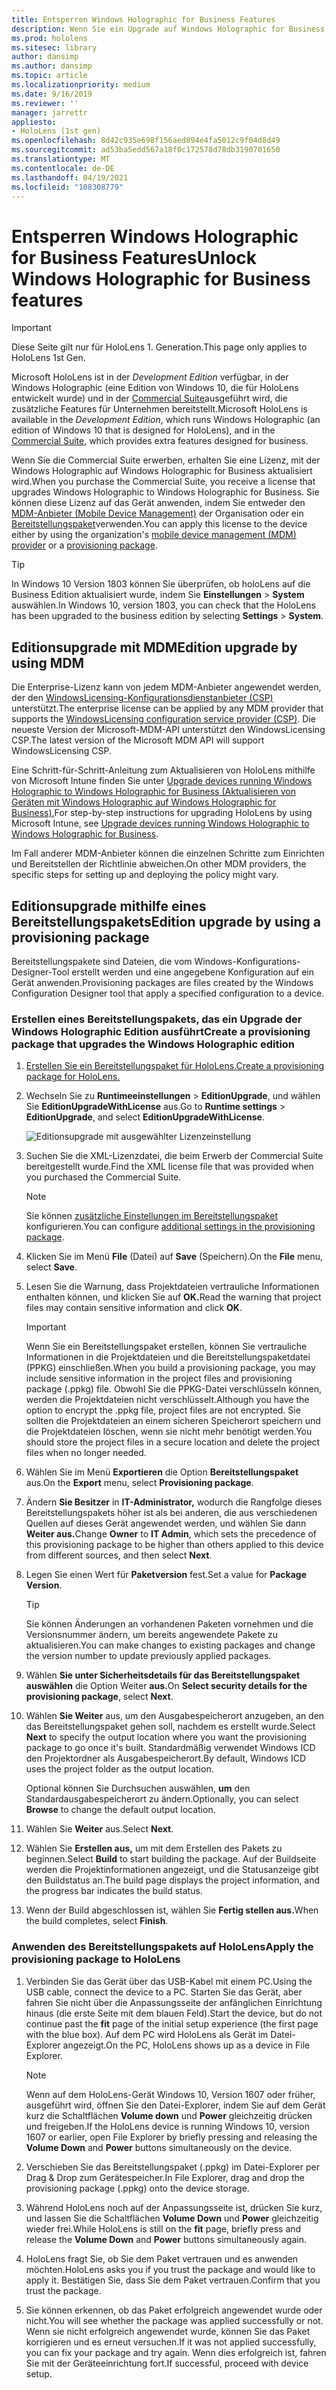 ```yaml
---
title: Entsperren Windows Holographic for Business Features
description: Wenn Sie ein Upgrade auf Windows Holographic for Business durchführen, bietet HoloLens zusätzliche Features, die für Unternehmen konzipiert sind.
ms.prod: hololens
ms.sitesec: library
author: dansimp
ms.author: dansimp
ms.topic: article
ms.localizationpriority: medium
ms.date: 9/16/2019
ms.reviewer: ''
manager: jarrettr
appliesto:
- HoloLens (1st gen)
ms.openlocfilehash: 8d42c935e698f156aed894e4fa5012c9f04d8d49
ms.sourcegitcommit: ad53ba5edd567a18f0c172578d78db3190701650
ms.translationtype: MT
ms.contentlocale: de-DE
ms.lasthandoff: 04/19/2021
ms.locfileid: "108308779"
---
```

# <a name="unlock-windows-holographic-for-business-features"></a><span data-ttu-id="3ac41-103">Entsperren Windows Holographic for Business Features</span><span class="sxs-lookup"><span data-stu-id="3ac41-103">Unlock Windows Holographic for Business features</span></span>

> [!IMPORTANT]
> <span data-ttu-id="3ac41-104">Diese Seite gilt nur für HoloLens 1. Generation.</span><span class="sxs-lookup"><span data-stu-id="3ac41-104">This page only applies to HoloLens 1st Gen.</span></span>

<span data-ttu-id="3ac41-105">Microsoft HoloLens ist in der *Development Edition* verfügbar, in der Windows Holographic (eine Edition von Windows 10, die für HoloLens entwickelt wurde) und in der [Commercial Suite](hololens-commercial-features.md)ausgeführt wird, die zusätzliche Features für Unternehmen bereitstellt.</span><span class="sxs-lookup"><span data-stu-id="3ac41-105">Microsoft HoloLens is available in the *Development Edition*, which runs Windows Holographic (an edition of Windows 10 that is designed for HoloLens), and in the [Commercial Suite](hololens-commercial-features.md), which provides extra features designed for business.</span></span>

<span data-ttu-id="3ac41-106">Wenn Sie die Commercial Suite erwerben, erhalten Sie eine Lizenz, mit der Windows Holographic auf Windows Holographic for Business aktualisiert wird.</span><span class="sxs-lookup"><span data-stu-id="3ac41-106">When you purchase the Commercial Suite, you receive a license that upgrades Windows Holographic to Windows Holographic for Business.</span></span> <span data-ttu-id="3ac41-107">Sie können diese Lizenz auf das Gerät anwenden, indem Sie entweder den [MDM-Anbieter (Mobile Device Management)](#edition-upgrade-by-using-mdm) der Organisation oder ein [Bereitstellungspaket](#edition-upgrade-by-using-a-provisioning-package)verwenden.</span><span class="sxs-lookup"><span data-stu-id="3ac41-107">You can apply this license to the device either by using the organization's [mobile device management (MDM) provider](#edition-upgrade-by-using-mdm) or a [provisioning package](#edition-upgrade-by-using-a-provisioning-package).</span></span>

> [!TIP]
> <span data-ttu-id="3ac41-108">In Windows 10 Version 1803 können Sie überprüfen, ob holoLens auf die Business Edition aktualisiert wurde, indem Sie **Einstellungen**  >  **System** auswählen.</span><span class="sxs-lookup"><span data-stu-id="3ac41-108">In Windows 10, version 1803, you can check that the HoloLens has been upgraded to the business edition by selecting **Settings** > **System**.</span></span>

## <a name="edition-upgrade-by-using-mdm"></a><span data-ttu-id="3ac41-109">Editionsupgrade mit MDM</span><span class="sxs-lookup"><span data-stu-id="3ac41-109">Edition upgrade by using MDM</span></span>

<span data-ttu-id="3ac41-110">Die Enterprise-Lizenz kann von jedem MDM-Anbieter angewendet werden, der den [WindowsLicensing-Konfigurationsdienstanbieter (CSP)](https://msdn.microsoft.com/library/windows/hardware/dn904983.aspx) unterstützt.</span><span class="sxs-lookup"><span data-stu-id="3ac41-110">The enterprise license can be applied by any MDM provider that supports the [WindowsLicensing configuration service provider (CSP)](https://msdn.microsoft.com/library/windows/hardware/dn904983.aspx).</span></span> <span data-ttu-id="3ac41-111">Die neueste Version der Microsoft-MDM-API unterstützt den WindowsLicensing CSP.</span><span class="sxs-lookup"><span data-stu-id="3ac41-111">The latest version of the Microsoft MDM API will support WindowsLicensing CSP.</span></span>

<span data-ttu-id="3ac41-112">Eine Schritt-für-Schritt-Anleitung zum Aktualisieren von HoloLens mithilfe von Microsoft Intune finden Sie unter [Upgrade devices running Windows Holographic to Windows Holographic for Business (Aktualisieren von Geräten mit Windows Holographic auf Windows Holographic for Business).](https://docs.microsoft.com/intune/holographic-upgrade)</span><span class="sxs-lookup"><span data-stu-id="3ac41-112">For step-by-step instructions for upgrading HoloLens by using Microsoft Intune, see [Upgrade devices running Windows Holographic to Windows Holographic for Business](https://docs.microsoft.com/intune/holographic-upgrade).</span></span>

 <span data-ttu-id="3ac41-113">Im Fall anderer MDM-Anbieter können die einzelnen Schritte zum Einrichten und Bereitstellen der Richtlinie abweichen.</span><span class="sxs-lookup"><span data-stu-id="3ac41-113">On other MDM providers, the specific steps for setting up and deploying the policy might vary.</span></span>

## <a name="edition-upgrade-by-using-a-provisioning-package"></a><span data-ttu-id="3ac41-114">Editionsupgrade mithilfe eines Bereitstellungspakets</span><span class="sxs-lookup"><span data-stu-id="3ac41-114">Edition upgrade by using a provisioning package</span></span>

<span data-ttu-id="3ac41-115">Bereitstellungspakete sind Dateien, die vom Windows-Konfigurations-Designer-Tool erstellt werden und eine angegebene Konfiguration auf ein Gerät anwenden.</span><span class="sxs-lookup"><span data-stu-id="3ac41-115">Provisioning packages are files created by the Windows Configuration Designer tool that apply a specified configuration to a device.</span></span>

### <a name="create-a-provisioning-package-that-upgrades-the-windows-holographic-edition"></a><span data-ttu-id="3ac41-116">Erstellen eines Bereitstellungspakets, das ein Upgrade der Windows Holographic Edition ausführt</span><span class="sxs-lookup"><span data-stu-id="3ac41-116">Create a provisioning package that upgrades the Windows Holographic edition</span></span>

1. [<span data-ttu-id="3ac41-117">Erstellen Sie ein Bereitstellungspaket für HoloLens.</span><span class="sxs-lookup"><span data-stu-id="3ac41-117">Create a provisioning package for HoloLens.</span></span>](hololens-provisioning.md)
1. <span data-ttu-id="3ac41-118">Wechseln Sie zu **Runtimeeinstellungen**  >  **EditionUpgrade**, und wählen Sie **EditionUpgradeWithLicense** aus.</span><span class="sxs-lookup"><span data-stu-id="3ac41-118">Go to **Runtime settings** > **EditionUpgrade**, and select **EditionUpgradeWithLicense**.</span></span>

    ![Editionsupgrade mit ausgewählter Lizenzeinstellung](images/icd1.png)

1. <span data-ttu-id="3ac41-120">Suchen Sie die XML-Lizenzdatei, die beim Erwerb der Commercial Suite bereitgestellt wurde.</span><span class="sxs-lookup"><span data-stu-id="3ac41-120">Find the XML license file that was provided when you purchased the Commercial Suite.</span></span>

    > [!NOTE]
    > <span data-ttu-id="3ac41-121">Sie können [zusätzliche Einstellungen im Bereitstellungspaket](hololens-provisioning.md) konfigurieren.</span><span class="sxs-lookup"><span data-stu-id="3ac41-121">You can configure [additional settings in the provisioning package](hololens-provisioning.md).</span></span>

1. <span data-ttu-id="3ac41-122">Klicken Sie im Menü **File** (Datei) auf **Save** (Speichern).</span><span class="sxs-lookup"><span data-stu-id="3ac41-122">On the **File** menu, select **Save**.</span></span> 

1. <span data-ttu-id="3ac41-123">Lesen Sie die Warnung, dass Projektdateien vertrauliche Informationen enthalten können, und klicken Sie auf **OK.**</span><span class="sxs-lookup"><span data-stu-id="3ac41-123">Read the warning that project files may contain sensitive information and click **OK**.</span></span>

    > [!IMPORTANT]
    > <span data-ttu-id="3ac41-124">Wenn Sie ein Bereitstellungspaket erstellen, können Sie vertrauliche Informationen in die Projektdateien und die Bereitstellungspaketdatei (PPKG) einschließen.</span><span class="sxs-lookup"><span data-stu-id="3ac41-124">When you build a provisioning package, you may include sensitive information in the project files and provisioning package (.ppkg) file.</span></span> <span data-ttu-id="3ac41-125">Obwohl Sie die PPKG-Datei verschlüsseln können, werden die Projektdateien nicht verschlüsselt.</span><span class="sxs-lookup"><span data-stu-id="3ac41-125">Although you have the option to encrypt the .ppkg file, project files are not encrypted.</span></span> <span data-ttu-id="3ac41-126">Sie sollten die Projektdateien an einem sicheren Speicherort speichern und die Projektdateien löschen, wenn sie nicht mehr benötigt werden.</span><span class="sxs-lookup"><span data-stu-id="3ac41-126">You should store the project files in a secure location and delete the project files when no longer needed.</span></span>

1. <span data-ttu-id="3ac41-127">Wählen Sie im Menü **Exportieren** die Option **Bereitstellungspaket** aus.</span><span class="sxs-lookup"><span data-stu-id="3ac41-127">On the **Export** menu, select **Provisioning package**.</span></span>

1. <span data-ttu-id="3ac41-128">Ändern **Sie Besitzer** in **IT-Administrator,** wodurch die Rangfolge dieses Bereitstellungspakets höher ist als bei anderen, die aus verschiedenen Quellen auf dieses Gerät angewendet werden, und wählen Sie dann **Weiter aus.**</span><span class="sxs-lookup"><span data-stu-id="3ac41-128">Change **Owner** to **IT Admin**, which sets the precedence of this provisioning package to be higher than others applied to this device from different sources, and then select **Next**.</span></span>

1. <span data-ttu-id="3ac41-129">Legen Sie einen Wert für **Paketversion** fest.</span><span class="sxs-lookup"><span data-stu-id="3ac41-129">Set a value for **Package Version**.</span></span>

    > [!TIP]
    > <span data-ttu-id="3ac41-130">Sie können Änderungen an vorhandenen Paketen vornehmen und die Versionsnummer ändern, um bereits angewendete Pakete zu aktualisieren.</span><span class="sxs-lookup"><span data-stu-id="3ac41-130">You can make changes to existing packages and change the version number to update previously applied packages.</span></span>

1. <span data-ttu-id="3ac41-131">Wählen **Sie unter Sicherheitsdetails für das Bereitstellungspaket auswählen** die Option Weiter **aus.**</span><span class="sxs-lookup"><span data-stu-id="3ac41-131">On **Select security details for the provisioning package**, select **Next**.</span></span>

1. <span data-ttu-id="3ac41-132">Wählen **Sie Weiter** aus, um den Ausgabespeicherort anzugeben, an den das Bereitstellungspaket gehen soll, nachdem es erstellt wurde.</span><span class="sxs-lookup"><span data-stu-id="3ac41-132">Select **Next** to specify the output location where you want the provisioning package to go once it's built.</span></span> <span data-ttu-id="3ac41-133">Standardmäßig verwendet Windows ICD den Projektordner als Ausgabespeicherort.</span><span class="sxs-lookup"><span data-stu-id="3ac41-133">By default, Windows ICD uses the project folder as the output location.</span></span>

    <span data-ttu-id="3ac41-134">Optional können Sie Durchsuchen auswählen, **um** den Standardausgabespeicherort zu ändern.</span><span class="sxs-lookup"><span data-stu-id="3ac41-134">Optionally, you can select **Browse** to change the default output location.</span></span>

1. <span data-ttu-id="3ac41-135">Wählen Sie **Weiter** aus.</span><span class="sxs-lookup"><span data-stu-id="3ac41-135">Select **Next**.</span></span>

1. <span data-ttu-id="3ac41-136">Wählen Sie **Erstellen aus,** um mit dem Erstellen des Pakets zu beginnen.</span><span class="sxs-lookup"><span data-stu-id="3ac41-136">Select **Build** to start building the package.</span></span> <span data-ttu-id="3ac41-137">Auf der Buildseite werden die Projektinformationen angezeigt, und die Statusanzeige gibt den Buildstatus an.</span><span class="sxs-lookup"><span data-stu-id="3ac41-137">The build page displays the project information, and the progress bar indicates the build status.</span></span>

1. <span data-ttu-id="3ac41-138">Wenn der Build abgeschlossen ist, wählen Sie **Fertig stellen aus.**</span><span class="sxs-lookup"><span data-stu-id="3ac41-138">When the build completes, select **Finish**.</span></span>

### <a name="apply-the-provisioning-package-to-hololens"></a><span data-ttu-id="3ac41-139">Anwenden des Bereitstellungspakets auf HoloLens</span><span class="sxs-lookup"><span data-stu-id="3ac41-139">Apply the provisioning package to HoloLens</span></span>

1. <span data-ttu-id="3ac41-140">Verbinden Sie das Gerät über das USB-Kabel mit einem PC.</span><span class="sxs-lookup"><span data-stu-id="3ac41-140">Using the USB cable, connect the device to a PC.</span></span> <span data-ttu-id="3ac41-141">Starten Sie das Gerät, aber  fahren Sie nicht über die Anpassungsseite der anfänglichen Einrichtung hinaus (die erste Seite mit dem blauen Feld).</span><span class="sxs-lookup"><span data-stu-id="3ac41-141">Start the device, but do not continue past the **fit** page of the initial setup experience (the first page with the blue box).</span></span> <span data-ttu-id="3ac41-142">Auf dem PC wird HoloLens als Gerät im Datei-Explorer angezeigt.</span><span class="sxs-lookup"><span data-stu-id="3ac41-142">On the PC, HoloLens shows up as a device in File Explorer.</span></span>

    > [!NOTE]
    > <span data-ttu-id="3ac41-143">Wenn auf dem HoloLens-Gerät Windows 10, Version 1607 oder früher, ausgeführt wird, öffnen Sie den Datei-Explorer, indem Sie auf dem Gerät kurz die Schaltflächen **Volume down** und **Power** gleichzeitig drücken und freigeben.</span><span class="sxs-lookup"><span data-stu-id="3ac41-143">If the HoloLens device is running Windows 10, version 1607 or earlier, open File Explorer by briefly pressing and releasing the **Volume Down** and **Power** buttons simultaneously on the device.</span></span>

1. <span data-ttu-id="3ac41-144">Verschieben Sie das Bereitstellungspaket (.ppkg) im Datei-Explorer per Drag & Drop zum Gerätespeicher.</span><span class="sxs-lookup"><span data-stu-id="3ac41-144">In File Explorer, drag and drop the provisioning package (.ppkg) onto the device storage.</span></span>

1. <span data-ttu-id="3ac41-145">Während HoloLens noch  auf der Anpassungsseite ist, drücken Sie kurz, und lassen Sie die Schaltflächen **Volume Down** und **Power** gleichzeitig wieder frei.</span><span class="sxs-lookup"><span data-stu-id="3ac41-145">While HoloLens is still on the **fit** page, briefly press and release the **Volume Down** and **Power** buttons simultaneously again.</span></span>

1. <span data-ttu-id="3ac41-146">HoloLens fragt Sie, ob Sie dem Paket vertrauen und es anwenden möchten.</span><span class="sxs-lookup"><span data-stu-id="3ac41-146">HoloLens asks you if you trust the package and would like to apply it.</span></span> <span data-ttu-id="3ac41-147">Bestätigen Sie, dass Sie dem Paket vertrauen.</span><span class="sxs-lookup"><span data-stu-id="3ac41-147">Confirm that you trust the package.</span></span>

1. <span data-ttu-id="3ac41-148">Sie können erkennen, ob das Paket erfolgreich angewendet wurde oder nicht.</span><span class="sxs-lookup"><span data-stu-id="3ac41-148">You will see whether the package was applied successfully or not.</span></span> <span data-ttu-id="3ac41-149">Wenn sie nicht erfolgreich angewendet wurde, können Sie das Paket korrigieren und es erneut versuchen.</span><span class="sxs-lookup"><span data-stu-id="3ac41-149">If it was not applied successfully, you can fix your package and try again.</span></span> <span data-ttu-id="3ac41-150">Wenn dies erfolgreich ist, fahren Sie mit der Geräteeinrichtung fort.</span><span class="sxs-lookup"><span data-stu-id="3ac41-150">If successful, proceed with device setup.</span></span>
